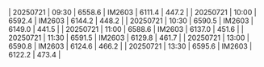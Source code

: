 | 20250721 | 09:30 | 6558.6 | IM2603 | 6111.4 | 447.2 | 
| 20250721 | 10:00 | 6592.4 | IM2603 | 6144.2 | 448.2 | 
| 20250721 | 10:30 | 6590.5 | IM2603 | 6149.0 | 441.5 | 
| 20250721 | 11:00 | 6588.6 | IM2603 | 6137.0 | 451.6 | 
| 20250721 | 11:30 | 6591.5 | IM2603 | 6129.8 | 461.7 | 
| 20250721 | 13:00 | 6590.8 | IM2603 | 6124.6 | 466.2 | 
| 20250721 | 13:30 | 6595.6 | IM2603 | 6122.2 | 473.4 | 
